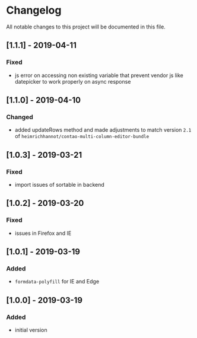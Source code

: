 # Changelog
All notable changes to this project will be documented in this file.

## [1.1.1] - 2019-04-11

### Fixed
- js error on accessing non existing variable that prevent vendor js like datepicker to work properly on async response 

## [1.1.0] - 2019-04-10

### Changed
- added updateRows method and made adjustments to match version `2.1` of `heimrichhannot/contao-multi-column-editor-bundle`

## [1.0.3] - 2019-03-21

### Fixed
- import issues of sortable in backend

## [1.0.2] - 2019-03-20

### Fixed
- issues in Firefox and IE

## [1.0.1] - 2019-03-19

### Added
- `formdata-polyfill` for IE and Edge

## [1.0.0] - 2019-03-19

### Added
- initial version
